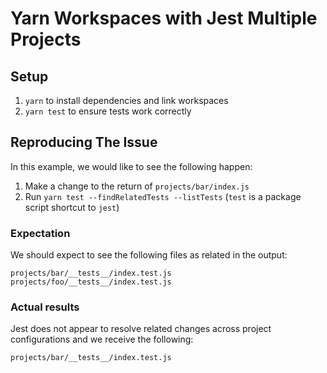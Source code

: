 # Yarn Workspaces with Jest Multiple Projects

## Setup

1. `yarn` to install dependencies and link workspaces
2. `yarn test` to ensure tests work correctly

## Reproducing The Issue

In this example, we would like to see the following happen:

1. Make a change to the return of `projects/bar/index.js`
2. Run `yarn test --findRelatedTests --listTests` (`test` is a package script shortcut to `jest`) 

### Expectation

We should expect to see the following files as related in the output:

```
projects/bar/__tests__/index.test.js
projects/foo/__tests__/index.test.js
```

### Actual results

Jest does not appear to resolve related changes across project configurations and we receive the following:

```
projects/bar/__tests__/index.test.js
```
